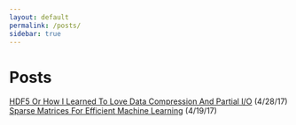 ```yaml
---
layout: default
permalink: /posts/
sidebar: true
---
```

# Posts
[HDF5 Or How I Learned To Love Data Compression And Partial I/O](https://dziganto.github.io/HDF5-Or-How-I-Learned-To-Love-Data-Compression-And-Partial-Input-Output/) (4/28/17)  
[Sparse Matrices For Efficient Machine Learning](https://dziganto.github.io/Sparse-Matrices-For-Efficient-Machine-Learning/) (4/19/17)

